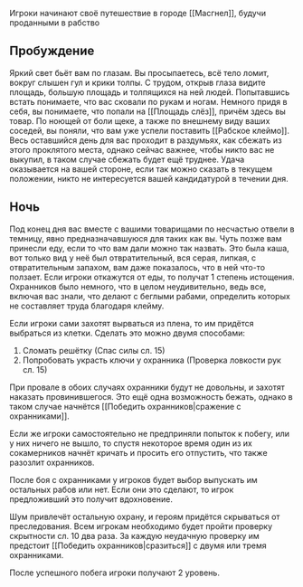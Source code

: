 
Игроки начинают своё путешествие в городе [[Масгнел]], будучи проданными в рабство

## Пробуждение

Яркий свет бьёт вам по глазам. Вы просыпаетесь, всё тело ломит, вокруг слышен гул и крики толпы. С трудом, открыв глаза видите площадь, большую площадь и толпящихся на ней людей. Попытавшись встать понимаете, что вас сковали по рукам и ногам. Немного придя в себя, вы понимаете, что попали на [[Площадь слёз]], причём здесь вы товар. По ноющей от боли щеке, а также по внешнему виду ваших соседей, вы поняли, что вам уже успели поставить [[Рабское клеймо]]. Весь оставшийся день для вас проходит в раздумьях, как сбежать из этого проклятого места, однако сейчас важнее, чтобы никто вас не выкупил, в таком случае сбежать будет ещё труднее. Удача оказывается на вашей стороне, если так можно сказать в текущем положении, никто не интересуется вашей кандидатурой в течении дня.

## Ночь

Под конец дня вас вместе с вашими товарищами по несчастью отвели в темницу, явно предназначавшуюся для таких как вы. Чуть позже вам принесли еду, если то что вам дали можно так назвать. Это была каша, вот только вид у неё был отвратительный, вся серая, липкая, с отвратительным запахом, вам даже показалось, что в ней что-то ползает. Если игроки откажутся от еды, то получат 1 степень истощения. Охранников было немного, что в целом неудивительно, ведь все, включая вас знали, что делают с беглыми рабами, определить которых не составляет труда благодаря клейму.

Если игроки сами захотят вырваться из плена, то им придётся выбраться из клетки. Сделать это можно двумя способами: 
1) Сломать решётку (Спас силы сл. 15) 
2) Попробовать украсть ключи у охранника (Проверка ловкости рук сл. 15) 

При провале в обоих случаях охранники будут не довольны, и захотят наказать провинившегося. Это ещё одна возможность бежать, однако в таком случае начнётся [[Победить охранников|сражение с охранниками]].

Если же игроки самостоятельно не предприняли попыток к побегу, или у них ничего не вышло, то спустя некоторое время один из их сокамерников начнёт кричать и просить его отпустить, что также разозлит охранников.

После боя с охранниками у игроков будет выбор выпускать им остальных рабов или нет. Если они это сделают, то игрок предложивший это получит вдохновение. 

Шум привлечёт остальную охрану, и героям придётся скрываться от преследования. Всем игрокам необходимо будет пройти проверку скрытности сл. 10 два раза. За каждую неудачную проверку им предстоит [[Победить охранников|сразиться]] с двумя или тремя охранниками. 

После успешного побега игроки получают 2 уровень.

